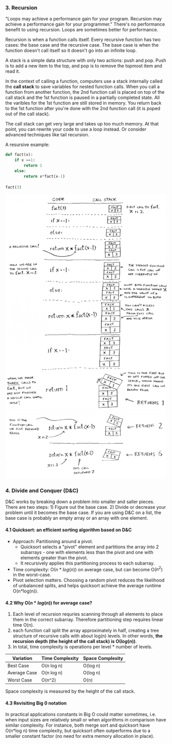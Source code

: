 ### 3. Recursion

"Loops may achieve a performance gain for your program. Recursion may achieve a performance gain for your programmer." There's no performance benefit to using recursion. Loops are sometimes better for performance.

Recursion is when a function calls itself. Every recursive function has two cases: the base case and the recursive case. The base case is when the function doesn't call itself  so it doesn't go into an infinite loop.

A stack is a simple data structure with only two actions: push and pop. Push is to add a new item to the top, and pop is to remove the topmost item and read it. 

In the context of calling a function, computers use a stack internally called the **call stack** to save variables for nested function calls. When you call a function from another function, the 2nd function call is placed on top of the call stack and the 1st function is paused in a partially completed state. All the varibles for the 1st function are still stored in memory. You return back to the 1st function after you're done with the 2nd function call (it is poped out of the call stack).

The call stack can get very large and takes up too much memory. At that point, you can rewrite your code to use a loop instead. Or consider advanced techniques like tail recursion.

A resursive example:
```Python
def fact(x):
    if x ==1:
        return 1
    else:
        return x*fact(x-1)

fact(3)
```
![eg](src/call_stack1.png)
![eg](src/call_stack.png)




### 4. Divide and Conquer (D&C)

D&C works by breaking down a problem into smaller and saller pieces. There are two steps: 1) Figure out the base case. 2) Divide or decrease your problem until it becomes the base case. If you are using D&C on a list, the base case is probably an empty array or an array with one element.

#### 4.1 Quicksort: an efficient sorting algorithm based on D&C

- Approach: Partitioning around a pivot. 
  - Quicksort selects a "pivot" element and partitions the array into 2 subarrays - one with elements less than the pivot and one with elements greater than the pivot. 
  - It recursively applies this partitioning process to each subarray.
- Time complexity: O($n*log(n)$) on average case, but can become O($n^2$) in the worst-case.
- Pivot selection matters. Choosing a random pivot reduces the likelihood of unbalanced splits, and helps quicksort achieve the average runtime O(n*log(n)). 

#### 4.2 Why O($n*log(n)$) for average case?

1. Each level of recursion requries scanning through all elements to place them in the correct subarray. Therefore partitioning step requires linear time O(n).
2. each function call split the array approximately in half, creating a tree structure of recursive calls with about log(n) levels. In other words, **the recursion depth (the height of the call stack) is O($log(n)$)**.
3. In total, time complexity is operations per level * number of levels.

| Variation |	Time Complexity | Space Complexity |
| -------- | ------- | ------- |
| Best Case |	O(n log n) |	O(log n) |
| Average Case |	O(n log n) |	O(log n) |
| Worst Case |	O(n^2) |	O(n) |

Space complexity is measured by the height of the call stack.

#### 4.3 Revisiting Big 0 notation

In practical applications constants in Big O could matter sometimes, i.e. when input sizes are relatively small or when algorithms in comparison have similar complexity. For instance, both merge sort and quicksort have O(n*log n) time complexity, but quicksort often outperforms due to a smaller constant factor (no need for extra memory allocation in place).
